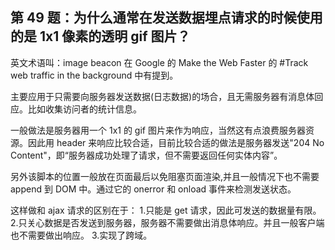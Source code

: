 ## 第 49 题：为什么通常在发送数据埋点请求的时候使用的是 1x1 像素的透明 gif 图片？

英文术语叫：image beacon
在 Google 的 Make the Web Faster 的 #Track web traffic in the background 中有提到。

主要应用于只需要向服务器发送数据(日志数据)的场合，且无需服务器有消息体回应。比如收集访问者的统计信息。

一般做法是服务器用一个 1x1 的 gif 图片来作为响应，当然这有点浪费服务器资源。因此用 header 来响应比较合适，目前比较合适的做法是服务器发送"204 No Content"，即“服务器成功处理了请求，但不需要返回任何实体内容”。

另外该脚本的位置一般放在页面最后以免阻塞页面渲染,并且一般情况下也不需要 append 到 DOM 中。通过它的 onerror 和 onload 事件来检测发送状态。

<script type="text/javascript">
 var thisPage = location.href;
 var referringPage = (document.referrer) ? document.referrer : "none";
 var beacon = new Image();
 beacon.src = "http://www.example.com/logger/beacon.gif?page=" + encodeURI(thisPage)
 + "&ref=" + encodeURI(referringPage);
</script>

这样做和 ajax 请求的区别在于： 1.只能是 get 请求，因此可发送的数据量有限。 2.只关心数据是否发送到服务器，服务器不需要做出消息体响应。并且一般客户端也不需要做出响应。 3.实现了跨域。
